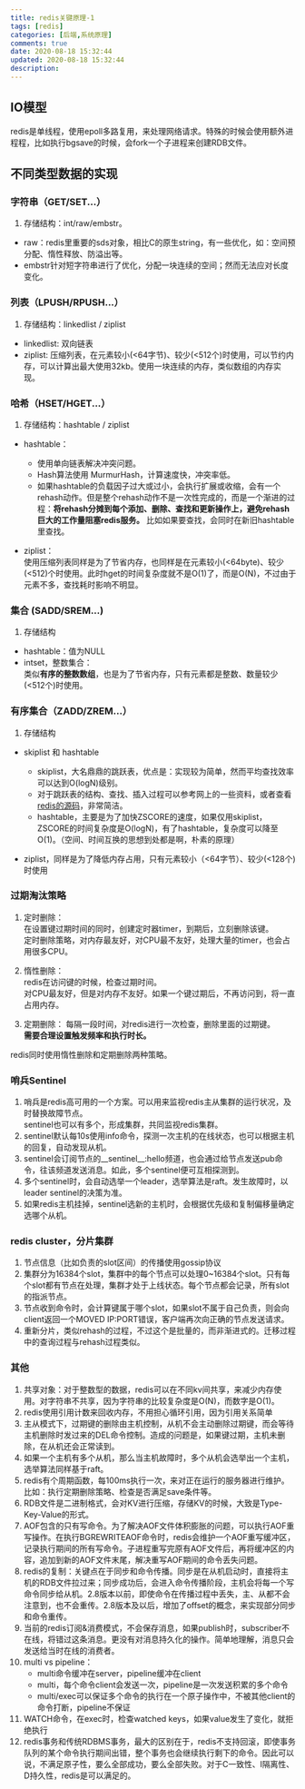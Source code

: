 ```yaml
---
title: redis关键原理-1
tags: [redis]
categories: [后端,系统原理]
comments: true
date: 2020-08-18 15:32:44
updated: 2020-08-18 15:32:44
description:
---
```

## IO模型  

redis是单线程，使用epoll多路复用，来处理网络请求。特殊的时候会使用额外进程程，比如执行bgsave的时候，会fork一个子进程来创建RDB文件。

## 不同类型数据的实现  

### 字符串（GET/SET...）  

1. 存储结构：int/raw/embstr。  

- raw：redis里重要的sds对象，相比C的原生string，有一些优化，如：空间预分配、惰性释放、防溢出等。  
- embstr针对短字符串进行了优化，分配一块连续的空间；然而无法应对长度变化。

### 列表（LPUSH/RPUSH...）

1. 存储结构：linkedlist / ziplist  
- linkedlist: 双向链表
- ziplist: 压缩列表，在元素较小(<64字节)、较少(<512个)时使用，可以节约内存，可以计算出最大使用32kb。使用一块连续的内存，类似数组的内存实现。


### 哈希（HSET/HGET...）
1. 存储结构：hashtable / ziplist
- hashtable：
  - 使用单向链表解决冲突问题。
  - Hash算法使用 MurmurHash，计算速度快，冲突率低。
  - 如果hashtable的负载因子过大或过小，会执行扩展或收缩，会有一个rehash动作。但是整个rehash动作不是一次性完成的，而是一个渐进的过程：**将rehash分摊到每个添加、删除、查找和更新操作上，避免rehash巨大的工作量阻塞redis服务。** 比如如果要查找，会同时在新旧hashtable里查找。

- ziplist：  
使用压缩列表同样是为了节省内存，也同样是在元素较小(<64byte)、较少(<512)个时使用。此时hget的时间复杂度就不是O(1)了，而是O(N)，不过由于元素不多，查找耗时影响不明显。

### 集合 (SADD/SREM...)
1. 存储结构
- hashtable：值为NULL
- intset，整数集合：  
类似**有序的整数数组**，也是为了节省内存，只有元素都是整数、数量较少(<512个)时使用。
  
### 有序集合（ZADD/ZREM...）
1. 存储结构
- skiplist 和 hashtable
    - skiplist，大名鼎鼎的跳跃表，优点是：实现较为简单，然而平均查找效率可以达到O(logN)级别。
    - 对于跳跃表的结构、查找、插入过程可以参考网上的一些资料，或者查看[redis的源码](https://github.com/redis/redis/blob/unstable/src/t_zset.c)，非常简洁。
    - hashtable，主要是为了加快ZSCORE的速度，如果仅用skiplist，ZSCORE的时间复杂度是O(logN)，有了hashtable，复杂度可以降至O(1)。（空间、时间互换的思想到处都是啊，朴素的原理）
    
- ziplist，同样是为了降低内存占用，只有元素较小（<64字节）、较少(<128个)时使用

### 过期淘汰策略
1. 定时删除：  
在设置键过期时间的同时，创建定时器timer，到期后，立刻删除该键。  
定时删除策略，对内存最友好，对CPU最不友好，处理大量的timer，也会占用很多CPU。

2. 惰性删除：  
redis在访问键的时候，检查过期时间。  
对CPU最友好，但是对内存不友好。如果一个键过期后，不再访问到，将一直占用内存。

3. 定期删除：
每隔一段时间，对redis进行一次检查，删除里面的过期键。  
**需要合理设置触发频率和执行时长。**

redis同时使用惰性删除和定期删除两种策略。

### 哨兵Sentinel
1. 哨兵是redis高可用的一个方案。可以用来监视redis主从集群的运行状况，及时替换故障节点。  
sentinel也可以有多个，形成集群，共同监视redis集群。  
2. sentinel默认每10s使用info命令，探测一次主机的在线状态，也可以根据主机的回复，自动发现从机。
3. sentinel会订阅节点的__sentinel__:hello频道，也会通过给节点发送pub命令，往该频道发送消息。如此，多个sentinel便可互相探测到。  
4. 多个sentinel时，会自动选举一个leader，选举算法是raft。发生故障时，以leader sentinel的决策为准。   
5. 如果redis主机挂掉，sentinel选新的主机时，会根据优先级和复制偏移量确定选哪个从机。  

### redis cluster，分片集群
1. 节点信息（比如负责的slot区间）的传播使用gossip协议
2. 集群分为16384个slot，集群中的每个节点可以处理0~16384个slot。只有每个slot都有节点在处理，集群才处于上线状态。每个节点都会记录，所有slot的指派节点。
3. 节点收到命令时，会计算键属于哪个slot，如果slot不属于自己负责，则会向client返回一个MOVED IP:PORT错误，客户端再次向正确的节点发送请求。
4. 重新分片，类似rehash的过程，不过这个是批量的，而非渐进式的。迁移过程中的查询过程与rehash过程类似。


### 其他
1. 共享对象：对于整数型的数据，redis可以在不同kv间共享，来减少内存使用。对字符串不共享，因为字符串的比较复杂度是O(N)，而数字是O(1)。
2. redis使用引用计数来回收内存，不用担心循环引用，因为引用关系简单
3. 主从模式下，过期键的删除由主机控制，从机不会主动删除过期键，而会等待主机删除时发过来的DEL命令控制。造成的问题是，如果键过期，主机未删除，在从机还会正常读到。
4. 如果一个主机有多个从机，那么当主机故障时，多个从机会选举出一个主机，选举算法同样基于raft。
5. redis有个周期函数，每100ms执行一次，来对正在运行的服务器进行维护。比如：执行定期删除策略、检查是否满足save条件等。
6. RDB文件是二进制格式，会对KV进行压缩，存储KV的时候，大致是Type-Key-Value的形式。
7. AOF包含的只有写命令。为了解决AOF文件体积膨胀的问题，可以执行AOF重写操作。在执行BGREWRITEAOF命令时，redis会维护一个AOF重写缓冲区，记录执行期间的所有写命令。子进程重写完原有AOF文件后，再将缓冲区的内容，追加到新的AOF文件末尾，解决重写AOF期间的命令丢失问题。
8. redis的复制：关键点在于同步和命令传播。同步是在从机启动时，直接将主机的RDB文件拉过来；同步成功后，会进入命令传播阶段，主机会将每一个写命令同步给从机。2.8版本以前，即使命令在传播过程中丢失，主、从都不会注意到，也不会重传。2.8版本及以后，增加了offset的概念，来实现部分同步和命令重传。
9. 当前的redis订阅&消费模式，不会保存消息，如果publish时，subscriber不在线，将错过这条消息。更没有对消息持久化的操作。简单地理解，消息只会发送给当时在线的消费者。
10. multi vs pipeline：
    - multi命令缓冲在server，pipeline缓冲在client
    - multi，每个命令client会发送一次，pipeline是一次发送积累的多个命令
    - multi/exec可以保证多个命令的执行在一个原子操作中，不被其他client的命令打断，pipeline不保证
11. WATCH命令，在exec时，检查watched keys，如果value发生了变化，就拒绝执行
12. redis事务和传统RDBMS事务，最大的区别在于，redis不支持回滚，即使事务队列的某个命令执行期间出错，整个事务也会继续执行剩下的命令。因此可以说，不满足原子性，要么全部成功，要么全部失败。对于C一致性、I隔离性、D持久性，redis是可以满足的。










